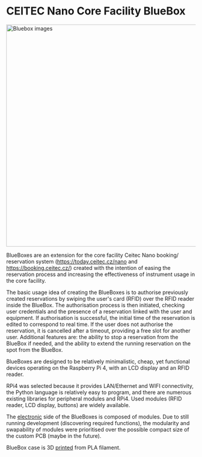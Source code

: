 # CEITEC Nano Core Facility BlueBox

<img width="1890" height="591" alt="Bluebox images" src="https://github.com/user-attachments/assets/0d26d264-cc8a-4ceb-8e45-4f8f715402f7" />


BlueBoxes are an extension for the core facility Ceitec Nano booking/ reservation system (https://today.ceitec.cz/nano and https://booking.ceitec.cz/) created with the intention of easing the reservation process and increasing the effectiveness of instrument usage in the core facility. 

The basic usage idea of creating the BlueBoxes is to authorise previously created reservations by swiping the user's card (RFID) over the RFID reader inside the BlueBox. The authorisation process is then initiated, checking user credentials and the presence of a reservation linked with the user and equipment. If authorisation is successful, the initial time of the reservation is edited to correspond to real time. If the user does not authorise the reservation, it is cancelled after a timeout, providing a free slot for another user. Additional features are: the ability to stop a reservation from the BlueBox if needed, and the ability to extend the running reservation on the spot from the BlueBox.

BlueBoxes are designed to be relatively minimalistic, cheap, yet functional devices operating on the Raspberry Pi 4, with an LCD display and an RFID reader.

RPi4 was selected because it provides LAN/Ethernet and WIFI connectivity, the Python language is relatively easy to program, and there are numerous existing libraries for peripheral modules and RPi4. Used modules (RFID reader, LCD display, buttons) are widely available.

The [electronic](../../wiki/Hardware) side of the BlueBoxes is composed of modules. Due to still running development (discovering required functions), the modularity and swapability of modules were prioritised over the possible compact size of the custom PCB (maybe in the future). 

BlueBox case is 3D [printed](../../wiki/Printing) from PLA filament.
 
